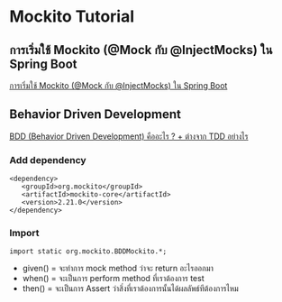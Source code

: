 # Mockito Tutorial

## การเริ่มใช้ Mockito (@Mock กับ @InjectMocks) ใน Spring Boot
[การเริ่มใช้ Mockito (@Mock กับ @InjectMocks) ใน Spring Boot](https://dev.to/zkan/mockito-mock-injectmocks-spring-boot-5284)

## Behavior Driven Development
[BDD (Behavior Driven Development) คืออะไร ? + ต่างจาก TDD อย่างไร](https://medium.com/siamhtml/bdd-behavior-driven-development-%E0%B8%84%E0%B8%B7%E0%B8%AD%E0%B8%AD%E0%B8%B0%E0%B9%84%E0%B8%A3-%E0%B8%95%E0%B9%88%E0%B8%B2%E0%B8%87%E0%B8%88%E0%B8%B2%E0%B8%81-tdd-%E0%B8%AD%E0%B8%A2%E0%B9%88%E0%B8%B2%E0%B8%87%E0%B9%84%E0%B8%A3-f5ca90e09dfe)
### Add dependency
```
<dependency>    
   <groupId>org.mockito</groupId>    
   <artifactId>mockito-core</artifactId>    
   <version>2.21.0</version>
</dependency>
```
### Import
```
import static org.mockito.BDDMockito.*;
```
- given() = จะทำการ mock method ว่าจะ return อะไรออกมา  
- when() = จะเป็นการ perform method ที่เราต้องการ test  
- then() = จะเป็นการ Assert ว่าสิ่งที่เราต้องการนั้นได้ผลลัพธ์ทีต้องการไหม  



